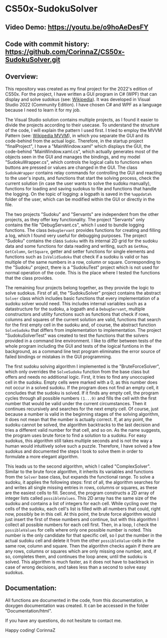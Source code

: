 # CS50x-SudokuSolver
## Video Demo:  https://youtu.be/o9hoAeDesFY
## Code with commit history: https://github.com/CorinnaZ/CS50x-SudokuSolver.git

## Overview:
This repository was created as my final project for the 2022's edition of CS50x. For the project, I have written a GUI program in C# (WPF) that can display and solve sudokus (see: [Wikipedia](https://en.wikipedia.org/wiki/Sudoku)). It was developed in Visual Studio 2022 (Community Edition). I have chosen C# and WPF as a language because I need to learn it for my job.

The Visual Studio solution contains multiple projects, as I found it easier to divide the projects according to their usecase. To understand the structure of the code, I will explain the pattern I used first. I tried to employ the MVVM Pattern (see: [Wikipedia MVVM](https://en.wikipedia.org/wiki/Model%E2%80%93view%E2%80%93viewmodel)), in which you separate the GUI and its code-behind from the actual logic. Therefore, in the startup project "finalProject", I have a "MainWindow.xaml" which displays the GUI, the code-behind "MainWindow.xaml.cs", which actually generates most of the objects seen in the GUI and manages the bindings, and my model "SudokuWrapper.cs", which controls the logical calls to functions when buttons are pressed or values are changed in the GUI. The class `SudokuWrapper` contains relay commands for controlling the GUI and reacting to the user's inputs, and functions that start the solving process, check the current solution (in case the user wants to solve the sudoku manually), functions for loading and saving sudokus to file and functions that handle the logging. On the topic of logging: a logpath is saved in the `%appdata%` folder of the user, which can be modified within the GUI or directly in the file.

The two projects "Sudoku" and "Servants" are independent from the other projects, as they offer key functionality. The project "Servants" only contains the file "DebugServant.cs", which I used to bundle logging functions. The class `DebugServant` provides functions for creating and filling a log, which I found very useful for debugging purposes. The project "Sudoku" contains the class `Sudoku` with its internal 2D grid for the sudoku data and some functions for data reading and writing, such as `GetRow`, `GetColumn`, `GetSquare`, getter and setter functions for single elements and functions such as `IsValidSudoku` that check if a sudoku is valid or has multiple of the same numbers in a row, column or square. Corresponding to the "Sudoku" project, there is a "SudokuTest" project which is not used for normal operation of the code. This is the place where I tested the functions that the class provides.

The remaining four projects belong together, as they provide the logic to solve sudokus. First of all, the "SudokuSolver" project contains the abstract `Solver` class which includes basic functions that every implementation of a sudoku solver would need. This includes internal variables such as a datastructure for the sudoku, a logpath and a `DebugServant`, multiple constructors and utility functions such as functions that check if rows, columns and squares of the current solution are valid, functions that search for the first empty cell in the sudoku and, of course, the abstract function `SolveSudoku` that differs from implementation to implementation. The project "SudokuSolverTest" was created to test the functions that the solvers provided in a command line environment. I like to differ between tests of the whole program including the GUI and tests of the logical funtions in the background, as a command line test program eliminates the error source of failed bindings or mistakes in the GUI programming. 

The first sudoku solving algorithm I implemented is the "BruteForceSolver", which only overrides the `SolveSudoku` function from the base class but offers and needs no additional logic. First, it tries to find any unoccupied cell in the sudoku. Empty cells were marked with a 0, as this number does not occur in a solved sudoku. If the program does not find an empty cell, it concludes that the sudoku is solved. If it finds any empty cell, the program cycles through all possible numbers `(1...9)` and fills the cell with the first number that would be valid under the current circumstances. Then it continues recursively and searches for the next empty cell. Of course, just because a number is valid in the beginning stages of the solving algorithm, it does not mean that the number is actually correct. If, at any point, the sudoku cannot be solved, the algorithm backtracks to the last decision and tries a different valid number for that cell, and so on. As the name suggests, the program uses brute force to find a solution to a sudoku. For easy sudokus, this algorithm still takes multiple seconds and is not the way a human would intuitively solve such a puzzle. Therefore, I have solved a few sudokus and documented the steps I took to solve them in order to formulate a more elegant algorithm.

This leads us to the second algorithm, which I called "ComplexSolver". Similar to the brute force algorithm, it inherits its variables and functions from the `Solver` base class, but expands the functional range. To solve a sudoku, it applies the following steps: first of all, the algorithm searches for and writes all single missing entries in rows, columns or squares, as these are the easiest cells to fill. Second, the program constructs a 2D array of integer lists called `possibleValues`. This 2D array has the same size of the sudoku and contains a list of integers for each cell. While cycling over the cells of the sudoku, each cell's list is filled with all numbers that could, right now, possibly be in this cell. At this point, the brute force algorithm would just insert the first of these numbers and continue, but with this algorithm I collect all possible numbers for each cell first. Then, in a loop, I check the `possibleValues` for cells where only one possible number is noted. This number is the only candidate for that specific cell, so I put the number in the actual sudoku cell and delete it from the other `possibleValue`-cells in the same row, column and square. Then the algorithm checks again if there are any rows, columns or squares which are only missing one number, and, if so, completes them, and continues the loop anew, until the sudoku is solved. This algorithm is much faster, as it does not have to backtrack in case of wrong decisions, and takes less than a second to solve easy sudokus.

## Documentation:
All functions are documented in the code, from this documentation, a doxygen documentation was created. It can be accessed in the folder "Documentation/html".

If you have any questions, do not hesitate to contact me.

Happy coding!
CorinnaZ
